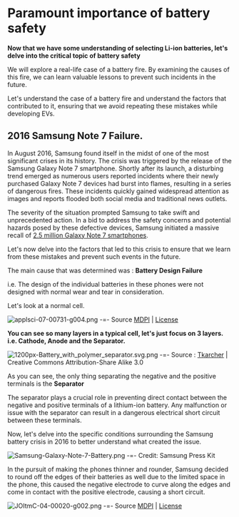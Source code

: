 # Paramount importance of battery safety


 **Now that we have some understanding of selecting Li-ion batteries, let's delve into the critical topic of battery safety**

We will explore a real-life case of a battery fire. By examining the causes of this fire, we can learn valuable lessons to prevent such incidents in the future.

Let's understand the case of a battery fire and understand the factors that contributed to it, ensuring that we avoid repeating these mistakes while developing EVs.

## 2016 Samsung Note 7 Failure.

In August 2016, Samsung found itself in the midst of one of the most significant crises in its history. The crisis was triggered by the release of the Samsung Galaxy Note 7 smartphone. Shortly after its launch, a disturbing trend emerged as numerous users reported incidents where their newly purchased Galaxy Note 7 devices had burst into flames, resulting in a series of dangerous fires. These incidents quickly gained widespread attention as images and reports flooded both social media and traditional news outlets.

The severity of the situation prompted Samsung to take swift and unprecedented action. In a bid to address the safety concerns and potential hazards posed by these defective devices, Samsung initiated a massive recall of [2.5 million Galaxy Note 7 smartphones](https://www.nytimes.com/2016/09/03/business/samsung-galaxy-note-battery.html). 

Let's now delve into the factors that led to this crisis to ensure that we learn from these mistakes and prevent such events in the future.

The main cause that was determined was : **Battery Design Failure**

i.e. The design of the individual batteries in these phones were not designed with normal wear and tear in consideration. 

Let's look at a normal cell. 

![applsci-07-00731-g004.png](https://www.pupilfirst.school/markdown_attachments/5933/80pouME41M-tK1oj4Jk9Ag)
-=- Source [MDPI](https://www.mdpi.com/2076-3417/7/7/731/htm) | [License](https://www.mdpi.com/openaccess)  

**You can see so many layers in a typical cell, let's just focus on 3 layers. i.e. Cathode, Anode and the Separator.** 


![1200px-Battery_with_polymer_separator.svg.png](https://www.pupilfirst.school/markdown_attachments/5934/JKbjg2aKZBFlW8CunlwTLA)
-=- Source : [Tkarcher](https://commons.wikimedia.org/wiki/File:Battery_with_polymer_separator.svg) |  Creative Commons Attribution-Share Alike 3.0 

As you can see, the only thing separating the negative and the positive terminals is the **Separator**

The separator plays a crucial role in preventing direct contact between the negative and positive terminals of a lithium-ion battery. Any malfunction or issue with the separator can result in a dangerous electrical short circuit between these terminals.

Now, let's delve into the specific conditions surrounding the Samsung battery crisis in 2016 to better understand what created the issue.


![Samsung-Galaxy-Note-7-Battery.png](https://www.pupilfirst.school/markdown_attachments/5935/pWaT29pitvxd5PR5aKzU0Q)
-=- Credit: Samsung Press Kit

In the pursuit of making the phones thinner and rounder, Samsung decided to round off the edges of their batteries as well due to the limited space in the phone, this caused the negative electrode to curve along the edges and come in contact with the positive electrode, causing a short circuit. 

![JOItmC-04-00020-g002.png](https://www.pupilfirst.school/markdown_attachments/5937/0T2LqaZLjAr38ttH5wKYNw)
-=- Source [MDPI](https://www.mdpi.com/2199-8531/4/3/20/htm) | [License](https://www.mdpi.com/openaccess)